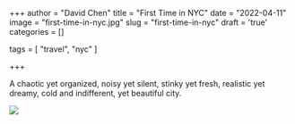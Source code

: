 +++
author = "David Chen"
title = "First Time in NYC"
date = "2022-04-11"
image = "first-time-in-nyc.jpg"
slug = "first-time-in-nyc"
draft = 'true'
categories = []

tags = [
    "travel",
    "nyc"
]

+++

A chaotic yet organized, noisy yet silent, stinky yet fresh, realistic yet dreamy, cold and indifferent, yet beautiful city.

![](first-time-in-nyc.jpg)